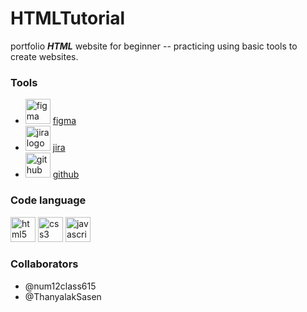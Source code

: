 # HTMLTutorial

portfolio ***HTML*** website for beginner -- practicing using basic tools to create websites.

### Tools

- <img src="https://cdn.jsdelivr.net/gh/devicons/devicon/icons/figma/figma-original.svg" height="40" alt="figma logo"/> [figma](https://www.figma.com/file/4nShFjkjghQEMbT0gQtVRS/HTMLTutorial?type=design&node-id=0-1&mode=design&t=tgx8cWZb5rm19fV4-0)
- <img src="https://cdn.jsdelivr.net/gh/devicons/devicon/icons/jira/jira-original.svg" height="40" alt="jira logo"  /> [jira](https://htmltutorial.atlassian.net/jira/software/projects/HTMLTUT/boards/1?selectedIssue=HTMLTUT-7)
- <img src="https://cdn.jsdelivr.net/gh/devicons/devicon/icons/github/github-original.svg" height="40" alt="github logo"  /> [github](https://github.com/num12class615/HTMLTutorial)

### Code language

<div align="left">
  <img src="https://cdn.jsdelivr.net/gh/devicons/devicon/icons/html5/html5-original.svg" height="40" alt="html5 logo"  />
  <img src="https://cdn.jsdelivr.net/gh/devicons/devicon/icons/css3/css3-original.svg" height="40" alt="css3 logo"  />
  <img src="https://cdn.jsdelivr.net/gh/devicons/devicon/icons/javascript/javascript-original.svg" height="40" alt="javascript logo"  />
</div>

### Collaborators

- @num12class615
- @ThanyalakSasen
